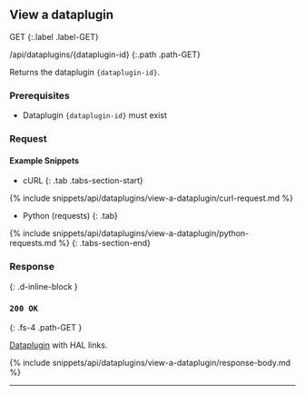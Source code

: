 ## View a dataplugin

GET
{:.label .label-GET}

/api/dataplugins/{dataplugin-id}
{:.path .path-GET}

Returns the dataplugin `{dataplugin-id}`.

### Prerequisites
- Dataplugin `{dataplugin-id}` must exist

### Request
#### Example Snippets
- cURL
{: .tab .tabs-section-start}

{% include snippets/api/dataplugins/view-a-dataplugin/curl-request.md %}

- Python (requests)
{: .tab}

{% include snippets/api/dataplugins/view-a-dataplugin/python-requests.md %}
{: .tabs-section-end}

### Response
{: .d-inline-block }

### `200 OK`
{: .fs-4 .path-GET }

[Dataplugin](#dataplugin) with HAL links.

{% include snippets/api/dataplugins/view-a-dataplugin/response-body.md %}

---
